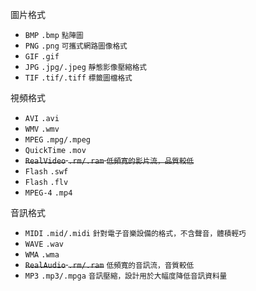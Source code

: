 圖片格式
- `BMP` `.bmp` <small>點陣圖</small>
- `PNG` `.png` <small>可攜式網路圖像格式</small>
- `GIF` `.gif`
- `JPG` `.jpg/.jpeg` <small>靜態影像壓縮格式</small>
- `TIF` `.tif/.tiff` <small>標籤圖檔格式</small>

視頻格式
- `AVI` `.avi`
- `WMV` `.wmv`
- `MPEG` `.mpg/.mpeg`
- `QuickTime` `.mov`
- <s>`RealVideo` `.rm/.ram` <small>低頻寬的影片流，品質較低</small></s>
- `Flash` `.swf`
- `Flash` `.flv`
- `MPEG-4` `.mp4`

音訊格式
- `MIDI` `.mid/.midi` <small>針對電子音樂設備的格式，不含聲音，體積輕巧</small>
- `WAVE` `.wav`
- `WMA` `.wma`
- <s>`RealAudio` `.rm/.ram`</s> <small>低頻寬的音訊流，音質較低</small>
- `MP3` `.mp3/.mpga` <small>音訊壓縮，設計用於大幅度降低音訊資料量</small>
